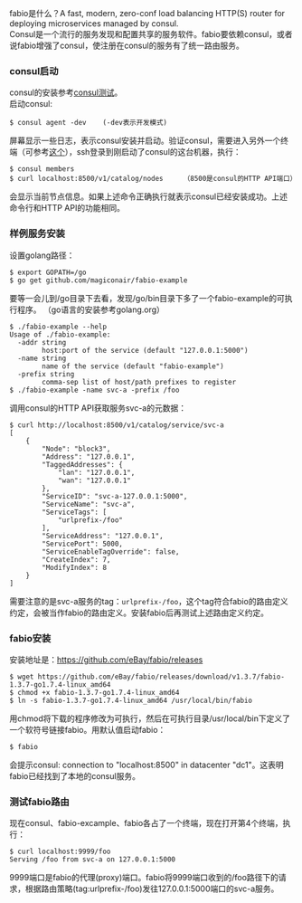 fabio是什么？A fast, modern, zero-conf load balancing HTTP(S) router for deploying microservices managed by consul.  
Consul是一个流行的服务发现和配置共享的服务软件。fabio要依赖consul，或者说fabio增强了consul，使注册在consul的服务有了统一路由服务。 

### consul启动
consul的安装参考[consul测试](consul测试)。  
启动consul:
```
$ consul agent -dev    (-dev表示开发模式)
```
屏幕显示一些日志，表示consul安装并启动。验证consul，需要进入另外一个终端（可参考[这个](https://github.com/wbwangk/wbwangk.github.io/wiki/virtualbox-vagrant-gitbash%E5%85%A5%E9%97%A8)），ssh登录到刚启动了consul的这台机器，执行：
```
$ consul members
$ curl localhost:8500/v1/catalog/nodes     （8500是consul的HTTP API端口）
```
会显示当前节点信息。如果上述命令正确执行就表示consul已经安装成功。上述命令行和HTTP API的功能相同。

### 样例服务安装

设置golang路径：
```
$ export GOPATH=/go
$ go get github.com/magiconair/fabio-example
```
要等一会儿到/go目录下去看，发现/go/bin目录下多了一个fabio-example的可执行程序。
（go语言的安装参考golang.org）
```
$ ./fabio-example --help
Usage of ./fabio-example:
  -addr string
        host:port of the service (default "127.0.0.1:5000")
  -name string
        name of the service (default "fabio-example")
  -prefix string
        comma-sep list of host/path prefixes to register
$ ./fabio-example -name svc-a -prefix /foo
```
调用consul的HTTP API获取服务svc-a的元数据：
```
$ curl http://localhost:8500/v1/catalog/service/svc-a
[
    {
        "Node": "block3",
        "Address": "127.0.0.1",
        "TaggedAddresses": {
            "lan": "127.0.0.1",
            "wan": "127.0.0.1"
        },
        "ServiceID": "svc-a-127.0.0.1:5000",
        "ServiceName": "svc-a",
        "ServiceTags": [
            "urlprefix-/foo"
        ],
        "ServiceAddress": "127.0.0.1",
        "ServicePort": 5000,
        "ServiceEnableTagOverride": false,
        "CreateIndex": 7,
        "ModifyIndex": 8
    }
]
```
需要注意的是svc-a服务的tag：```urlprefix-/foo```，这个tag符合fabio的路由定义约定，会被当作fabio的路由定义。安装fabio后再测试上述路由定义约定。
### fabio安装
安装地址是：https://github.com/eBay/fabio/releases
```
$ wget https://github.com/eBay/fabio/releases/download/v1.3.7/fabio-1.3.7-go1.7.4-linux_amd64
$ chmod +x fabio-1.3.7-go1.7.4-linux_amd64
$ ln -s fabio-1.3.7-go1.7.4-linux_amd64 /usr/local/bin/fabio
```
用chmod将下载的程序修改为可执行，然后在可执行目录/usr/local/bin下定义了一个软符号链接fabio。用默认值启动fabio：
```
$ fabio
```
会提示consul: connection to "localhost:8500" in datacenter "dc1"。这表明fabio已经找到了本地的consul服务。
### 测试fabio路由
现在consul、fabio-excample、fabio各占了一个终端，现在打开第4个终端，执行：
```
$ curl localhost:9999/foo
Serving /foo from svc-a on 127.0.0.1:5000
```
9999端口是fabio的代理(proxy)端口。fabio将9999端口收到的/foo路径下的请求，根据路由策略(tag:urlprefix-/foo)发往127.0.0.1:5000端口的svc-a服务。